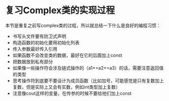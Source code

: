 # 复习Complex类的实现过程

本节是重复之前写complex类的过程，所以就总结一下什么是良好的编程习惯：

- 书写头文件要有防卫式声明
- 构造函数的初始化要用初始化列表
- 传入参数最好传入引用
- 如果函数不会改变类的数据，最好在它的后面加上const
- 把数据放到私有部分
- 如果像一些操作符会涉及链式操作的（a1+=a2+=a3）的话，需要注意返回值的类型
- 思考操作符到底要不要设计为成员函数（比如加号，可能感觉是只有复数加上复数，但是实际上又会有实数，例如int类型加上复数）
- 注意像cout这样的变量，在传参的时候不要给他们加上const